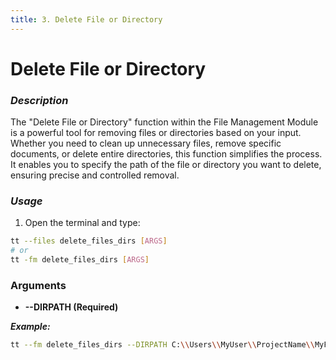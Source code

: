 ```yaml
---
title: 3. Delete File or Directory
---
```


# Delete File or Directory

### **_Description_**

The "Delete File or Directory" function within the File Management Module is a powerful tool for removing files or directories based on your input. Whether you need to clean up unnecessary files, remove specific documents, or delete entire directories, this function simplifies the process. It enables you to specify the path of the file or directory you want to delete, ensuring precise and controlled removal.

### **_Usage_**

1. Open the terminal and type:

```bash
tt --files delete_files_dirs [ARGS]
# or
tt -fm delete_files_dirs [ARGS]
```

### ****Arguments****

- **--DIRPATH (Required)**

**_Example:_**

```bash
tt --fm delete_files_dirs --DIRPATH C:\\Users\\MyUser\\ProjectName\\MyFolder
```
